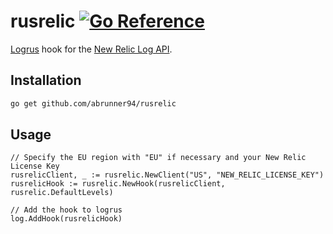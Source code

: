 # rusrelic [![Go Reference](https://pkg.go.dev/badge/github.com/abrunner94/rusrelic.svg)](https://pkg.go.dev/github.com/abrunner94/rusrelic)

[Logrus](https://github.com/sirupsen/logrus) hook for the [New Relic Log API](https://docs.newrelic.com/docs/logs/log-management/log-api/introduction-log-api/).

## Installation

```bash
go get github.com/abrunner94/rusrelic
```

## Usage

```golang
// Specify the EU region with "EU" if necessary and your New Relic License Key
rusrelicClient, _ := rusrelic.NewClient("US", "NEW_RELIC_LICENSE_KEY")
rusrelicHook := rusrelic.NewHook(rusrelicClient, rusrelic.DefaultLevels)

// Add the hook to logrus
log.AddHook(rusrelicHook)
```